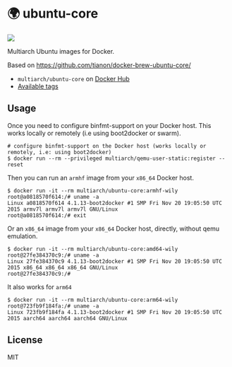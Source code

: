 # :earth_africa: ubuntu-core

![](https://raw.githubusercontent.com/multiarch/dockerfile/master/logo.jpg)

Multiarch Ubuntu images for Docker.

Based on https://github.com/tianon/docker-brew-ubuntu-core/

* `multiarch/ubuntu-core` on [Docker Hub](https://hub.docker.com/r/multiarch/ubuntu-core/)
* [Available tags](https://hub.docker.com/r/multiarch/ubuntu-core/tags/)

## Usage

Once you need to configure binfmt-support on your Docker host.
This works locally or remotely (i.e using boot2docker or swarm).

```console
# configure binfmt-support on the Docker host (works locally or remotely, i.e: using boot2docker)
$ docker run --rm --privileged multiarch/qemu-user-static:register --reset
```

Then you can run an `armhf` image from your `x86_64` Docker host.

```console
$ docker run -it --rm multiarch/ubuntu-core:armhf-wily
root@a0818570f614:/# uname -a
Linux a0818570f614 4.1.13-boot2docker #1 SMP Fri Nov 20 19:05:50 UTC 2015 armv7l armv7l armv7l GNU/Linux
root@a0818570f614:/# exit
```

Or an `x86_64` image from your `x86_64` Docker host, directly, without qemu emulation.

```console
$ docker run -it --rm multiarch/ubuntu-core:amd64-wily
root@27fe384370c9:/# uname -a
Linux 27fe384370c9 4.1.13-boot2docker #1 SMP Fri Nov 20 19:05:50 UTC 2015 x86_64 x86_64 x86_64 GNU/Linux
root@27fe384370c9:/#
```

It also works for `arm64`

```console
$ docker run -it --rm multiarch/ubuntu-core:arm64-wily
root@723fb9f184fa:/# uname -a
Linux 723fb9f184fa 4.1.13-boot2docker #1 SMP Fri Nov 20 19:05:50 UTC 2015 aarch64 aarch64 aarch64 GNU/Linux
```

## License

MIT
